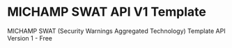 # MICHAMP SWAT API V1 Template
MICHAMP SWAT (Security Warnings Aggregated Technology) Template API Version 1 - Free

<!--
[![Deploy to Netlify](https://www.netlify.com/img/deploy/button.svg)](https://app.netlify.com/start/deploy?repository=https://github.com/michamp/michampswat-apiv1)
-->
